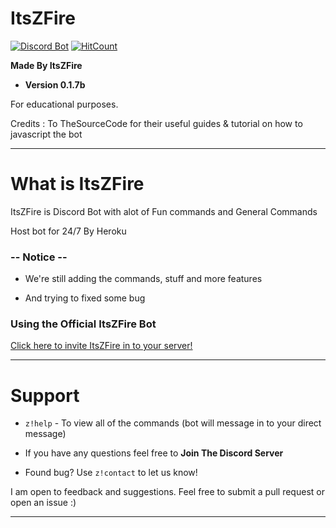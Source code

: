 # ItsZFire

[![Discord Bot](https://img.shields.io/badge/DiscordBot-Yes-green.svg)](https://discordapp.com/api/oauth2/authorize?client_id=552076002101297153&permissions=8&scope=bot)
[![HitCount](http://hits.dwyl.com/PritePasZ/Nexsiz.svg)](http://hits.dwyl.com/PritePasZ/Nexsiz)

**Made By ItsZFire**

* **Version 0.1.7b**

For educational purposes.

Credits : To TheSourceCode for their useful guides & tutorial on how to javascript the bot

---

# What is ItsZFire

ItsZFire is Discord Bot with alot of Fun commands and General Commands

Host bot for 24/7
By Heroku

### -- Notice --

* We're still adding the commands, stuff and more features

* And trying to fixed some bug

### Using the Official ItsZFire Bot

[Click here to invite ItsZFire in to your server!](https://discordapp.com/oauth2/authorize?client_id=6093832860363653623&scope=bot&permissions=2146954495)

---

# Support
* `z!help` - To view all of the commands (bot will message in to your direct message)

* If you have any questions feel free to **Join The Discord Server**

* Found bug? Use `z!contact` to let us know!

I am open to feedback and suggestions. Feel free to submit a pull request or open an issue :)

---
